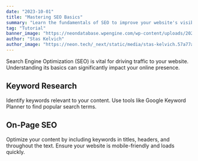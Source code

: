 ```yaml
---
date: "2023-10-01"
title: "Mastering SEO Basics"
summary: "Learn the fundamentals of SEO to improve your website's visibility."
tag: "Tutorial"
banner_image: "https://neondatabase.wpengine.com/wp-content/uploads/2024/11/neon-IP-allowlist.png"
author: "Stas Kelvich"
author_image: "https://neon.tech/_next/static/media/stas-kelvich.57a77a57.jpg"
---
```


Search Engine Optimization (SEO) is vital for driving traffic to your website. Understanding its basics can significantly impact your online presence.

## Keyword Research

Identify keywords relevant to your content. Use tools like Google Keyword Planner to find popular search terms.

## On-Page SEO

Optimize your content by including keywords in titles, headers, and throughout the text. Ensure your website is mobile-friendly and loads quickly. 